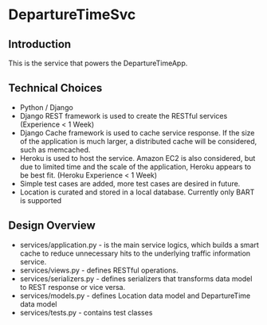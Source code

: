 DepartureTimeSvc
================

Introduction
------------
This is the service that powers the DepartureTimeApp.

Technical Choices
-----------------
* Python / Django
* Django REST framework is used to create the RESTful services (Experience < 1 Week)
* Django Cache framework is used to cache service response.  If the size of the application is much larger, a distributed cache will be considered, such as memcached.
* Heroku is used to host the service.  Amazon EC2 is also considered, but due to limited time and the scale of the application, Heroku appears to be best fit.  (Heroku Experience < 1 Week)
* Simple test cases are added, more test cases are desired in future.
* Location is curated and stored in a local database.  Currently only BART is supported

Design Overview
---------------
* services/application.py - is the main service logics, which builds a smart cache to reduce unnecessary hits to the underlying traffic information service.
* services/views.py - defines RESTful operations.
* services/serializers.py - defines serializers that transforms data model to REST response or vice versa.
* services/models.py - defines Location data model and DepartureTime data model
* services/tests.py - contains test classes
